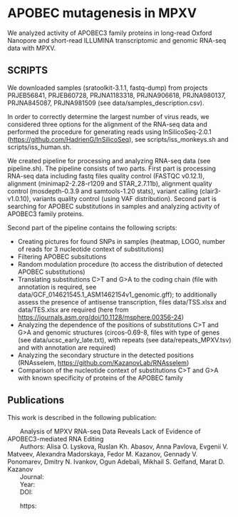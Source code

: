 # APOBEC mutagenesis in MPXV

We analyzed activity of APOBEC3 family proteins in long-read Oxford Nanopore and short-read ILLUMINA transcriptomic and genomic RNA-seq data with MPXV.

## SCRIPTS

We downloaded samples (sratoolkit-3.1.1, fastq-dump) from projects PRJEB56841, PRJEB60728, PRJNA1183318, PRJNA906618, PRJNA980137, PRJNA845087, PRJNA981509 (see data/samples_description.csv).  

In order to correctly determine the largest number of virus reads, we considered three options for the alignment of the RNA-seq data and performed the procedure for generating reads using InSilicoSeq-2.0.1 (https://github.com/HadrienG/InSilicoSeq), see scripts/iss_monkeys.sh and scripts/iss_human.sh.

We created pipeline for processing and analyzing RNA-seq data (see pipeline.sh). The pipeline consists of two parts. First part is processing RNA-seq data including fastq files quality control (FASTQC v0.12.1), alignment (minimap2-2.28-r1209 and STAR_2.7.11b), alignment quality control (mosdepth-0.3.9 and samtools-1.20 stats), variant calling (clair3-v1.0.10), variants quality control (using VAF distribution). Second part is searching for APOBEC substitutions in samples and analyzing activity of APOBEC3 family proteins.

Second part of the pipeline contains the following scripts:
- Creating pictures for found SNPs in samples (heatmap, LOGO, number of reads for 3 nucleotide context of substitutions)
- Filtering APOBEC subsitutions
- Random modulation procedure (to access the distribution of detected APOBEC substitutions)
- Translating substitutions C>T and G>A to the coding chain (file with annotation is required, see data/GCF_014621545.1_ASM1462154v1_genomic.gff); to additionally assess the presence of antisense transcription, files data/TSS.xlsx and data/TES.xlsx are required (here from https://journals.asm.org/doi/10.1128/msphere.00356-24)
- Analyzing the dependence of the positions of substitutions C>T and G>A and genomic structures (circos-0.69-8, files with type of genes (see data/ucsc_early_late.txt), with repeats (see data/repeats_MPXV.tsv) and with annotation are required)
- Analyzing the secondary structure in the detected positions (RNAsselem, https://github.com/KazanovLab/RNAsselem)
- Comparison of the nucleotide context of substitutions C>T and G>A with known specificity of proteins of the APOBEC family

## Publications
This work is described in the following publication:

  Analysis of MPXV RNA-seq Data Reveals Lack of Evidence of APOBEC3-mediated RNA Editing\
  Authors: Alisa O. Lyskova, Ruslan Kh. Abasov, Anna Pavlova, Evgenii V. Matveev, Alexandra Madorskaya, Fedor M. Kazanov, Gennady V. Ponomarev, Dmitry N. Ivankov, Ogun Adebali, Mikhail S. Gelfand, Marat D. Kazanov\
  Journal: \
  Year: \
  DOI: 

  https:
